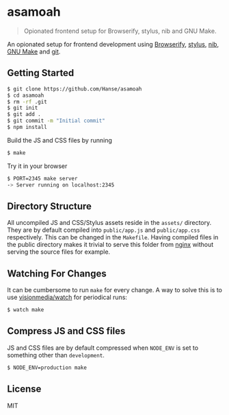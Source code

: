 # asamoah

> Opionated frontend setup for Browserify, stylus, nib and GNU Make.

An opionated setup for frontend development using [Browserify](http://browserify.org/), [stylus](http://learnboost.github.io/stylus/), [nib](https://github.com/visionmedia/nib), [GNU Make](http://www.gnu.org/software/make/) and [git](http://git-scm.com/).

## Getting Started
```bash
$ git clone https://github.com/Hanse/asamoah
$ cd asamoah
$ rm -rf .git
$ git init
$ git add .
$ git commit -m "Initial commit"
$ npm install
```

Build the JS and CSS files by running
```bash
$ make
```

Try it in your browser
```bash
$ PORT=2345 make server
-> Server running on localhost:2345
```

## Directory Structure
All uncompiled JS and CSS/Stylus assets reside in the `assets/` directory. They are by default compiled into `public/app.js` and `public/app.css` respectively. This can be changed in the `Makefile`. Having compiled files in the public directory makes it trivial to serve this folder from [nginx]() without serving the source files for example.

## Watching For Changes
It can be cumbersome to run `make` for every change. A way to solve this is to use [visionmedia/watch](https://github.com/visionmedia/watch) for periodical runs:

```bash
$ watch make
```

## Compress JS and CSS files
JS and CSS files are by default compressed when `NODE_ENV` is set to something other than `development`.

```bash
$ NODE_ENV=production make
```

## License
MIT
